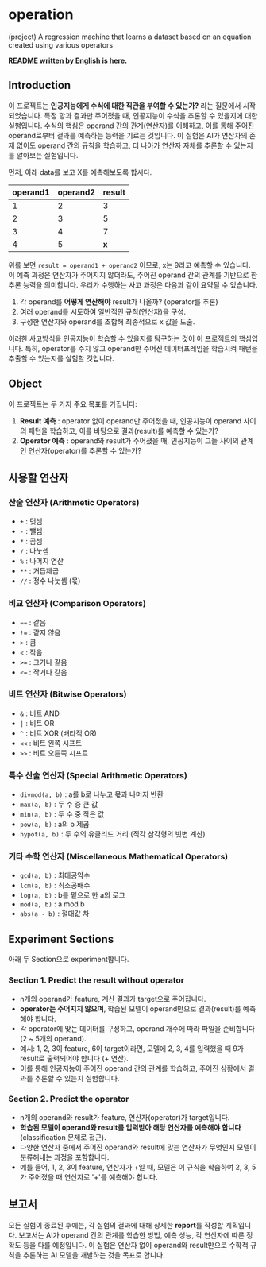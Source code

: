# operation
(project) A regression machine that learns a dataset based on an equation created using various operators

<a href='./docs/README_eng.md'><b>README written by English is here.</b></a>

## Introduction
이 프로젝트는 **인공지능에게 수식에 대한 직관을 부여할 수 있는가?** 라는 질문에서 시작되었습니다. 특정 항과 결과만 주어졌을 때, 인공지능이 수식을 추론할 수 있을지에 대한 실험입니다. 수식의 핵심은 operand 간의 관계(연산자)를 이해하고, 이를 통해 주어진 operand로부터 결과를 예측하는 능력을 기르는 것입니다. 이 실험은 AI가 연산자의 존재 없이도 operand 간의 규칙을 학습하고, 더 나아가 연산자 자체를 추론할 수 있는지를 알아보는 실험입니다.

먼저, 아래 data를 보고 X를 예측해보도록 합시다.

| operand1 | operand2 | result |
|----------|----------|--------|
|    1     |    2     |    3   |
|    2     |    3     |    5   |
|    3     |    4     |    7   |
|    4     |    5     |    **x**   |

위를 보면 `result = operand1 + operand2` 이므로, x는 9라고 예측할 수 있습니다. 이 예측 과정은 연산자가 주어지지 않더라도, 주어진 operand 간의 관계를 기반으로 한 추론 능력을 의미합니다. 우리가 수행하는 사고 과정은 다음과 같이 요약될 수 있습니다.

1. 각 operand를 **어떻게 연산해야** result가 나올까? (operator를 추론)
2. 여러 operand를 시도하여 일반적인 규칙(연산자)을 구성.
3. 구성한 연산자와 operand를 조합해 최종적으로 x 값을 도출.

이러한 사고방식을 인공지능이 학습할 수 있을지를 탐구하는 것이 이 프로젝트의 핵심입니다. 특히, operator를 주지 않고 operand만 주어진 데이터프레임을 학습시켜 패턴을 추출할 수 있는지를 실험할 것입니다.

## Object
이 프로젝트는 두 가지 주요 목표를 가집니다:
1. **Result 예측** : operator 없이 operand만 주어졌을 때, 인공지능이 operand 사이의 패턴을 학습하고, 이를 바탕으로 결과(result)를 예측할 수 있는가?
2. **Operator 예측** : operand와 result가 주어졌을 때, 인공지능이 그들 사이의 관계인 연산자(operator)를 추론할 수 있는가?

## 사용할 연산자

### 산술 연산자 (Arithmetic Operators)
- `+` : 덧셈
- `-` : 뺄셈
- `*` : 곱셈
- `/` : 나눗셈
- `%` : 나머지 연산
- `**` : 거듭제곱
- `//` : 정수 나눗셈 (몫)

### 비교 연산자 (Comparison Operators)
- `==` : 같음
- `!=` : 같지 않음
- `>` : 큼
- `<` : 작음
- `>=` : 크거나 같음
- `<=` : 작거나 같음

### 비트 연산자 (Bitwise Operators)
- `&` : 비트 AND
- `|` : 비트 OR
- `^` : 비트 XOR (배타적 OR)
- `<<` : 비트 왼쪽 시프트
- `>>` : 비트 오른쪽 시프트

### 특수 산술 연산자 (Special Arithmetic Operators)
- `divmod(a, b)` : a를 b로 나누고 몫과 나머지 반환
- `max(a, b)` : 두 수 중 큰 값
- `min(a, b)` : 두 수 중 작은 값
- `pow(a, b)` : a의 b 제곱
- `hypot(a, b)` : 두 수의 유클리드 거리 (직각 삼각형의 빗변 계산)

### 기타 수학 연산자 (Miscellaneous Mathematical Operators)
- `gcd(a, b)` : 최대공약수
- `lcm(a, b)` : 최소공배수
- `log(a, b)` : b를 밑으로 한 a의 로그
- `mod(a, b)` : a mod b
- `abs(a - b)` : 절대값 차

## Experiment Sections

아래 두 Section으로 experiment합니다.

### Section 1. Predict the result without operator
- n개의 operand가 feature, 계산 결과가 target으로 주어집니다.
- **operator는 주어지지 않으며**, 학습된 모델이 operand만으로 결과(result)를 예측해야 합니다.
- 각 operator에 맞는 데이터를 구성하고, operand 개수에 따라 파일을 준비합니다 (2 ~ 5개의 operand).
- 예시: 1, 2, 3이 feature, 6이 target이라면, 모델에 2, 3, 4를 입력했을 때 9가 result로 출력되어야 합니다 (+ 연산).
- 이를 통해 인공지능이 주어진 operand 간의 관계를 학습하고, 주어진 상황에서 결과를 추론할 수 있는지 실험합니다.

### Section 2. Predict the operator
- n개의 operand와 result가 feature, 연산자(operator)가 target입니다.
- **학습된 모델이 operand와 result를 입력받아 해당 연산자를 예측해야 합니다** (classification 문제로 접근).
- 다양한 연산자 중에서 주어진 operand와 result에 맞는 연산자가 무엇인지 모델이 분류해내는 과정을 포함합니다.
- 예를 들어, 1, 2, 3이 feature, 연산자가 +일 때, 모델은 이 규칙을 학습하여 2, 3, 5가 주어졌을 때 연산자로 '+'를 예측해야 합니다.

## 보고서
모든 실험이 종료된 후에는, 각 실험의 결과에 대해 상세한 **report**를 작성할 계획입니다. 보고서는 AI가 operand 간의 관계를 학습한 방법, 예측 성능, 각 연산자에 따른 정확도 등을 다룰 예정입니다. 이 실험은 연산자 없이 operand와 result만으로 수학적 규칙을 추론하는 AI 모델을 개발하는 것을 목표로 합니다.